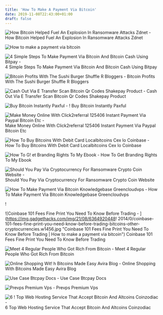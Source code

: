 ```yaml
---
title: 'How To Make A Payment Via Bitcoin'
date: 2019-11-08T22:43:00+01:00
draft: false
---
```


![How Bitcoin Helped Fuel An Explosion In Ransomware Attacks Zdnet - ](https://zdnet1.cbsistatic.com/hub/i/2016/08/10/d38dc75a-9210-4f50-ae4b-43c2cfbf2aeb/02c8dad6bd3789a3ba6c25ffceb6074f/cryptfile2-ransomware-note.png "How Bitcoin Helped Fuel An Explosion In Ransomware Attacks Zdnet | How to make a payment via bitcoin") How Bitcoin Helped Fuel An Explosion In Ransomware Attacks Zdnet

![How to make a payment via bitcoin](https://coinzodiac.com/wp-content/uploads/2019/03/hostinger_trustpilot.png "How to make a payment via bitcoin") 

![4 Simple Steps To Make Payment Via Bitcoin And Bitcoin Cash Using Bitpay - ](https://cdn-images-1.medium.com/max/1600/1*1uSkd-8Zzmg1S4as9s0NxA.png "4 Simple Steps To Make Payment Via Bitcoin And Bitcoin Cash Using Bitpay | How to make a payme!   nt via bitcoin") 4 Simple Steps To Make Payment Via Bitcoin And Bitcoin Cash Using Bitpay

![Bitcoin Profits With The Sushi Burger Shuffle R Bloggers - ](http://a2.typepad.com/6a0105360ba1c6970c01a3fcbd105a970b-800wi "Bitcoin Profits With The Sushi Burger Shuffle R Bloggers | How to make a payment via bitcoin") Bitcoin Profits With The Sushi Burger Shuffle R Bloggers

![Cash Out Via E Transfer Scan Bitcoin Qr Codes Shakepay Product - ](https://miro.medium.com/max/960/1*YAe1jzqlmPEK7qYmG77ddg.jpeg "Cash Out Via E Transfer Scan Bitcoin Qr Codes Shakepay Product | How to make a payment via bitcoin") Cash Out Via E Transfer Scan Bitcoin Qr Codes Shakepay Product

![Buy Bitcoin Instantly Paxful - ](https://paxful.com/2/images/how-to-sell-bitcoin/en/5.jpg "Buy Bitc!   oin Instantly Paxful | How to make a payment via bitcoin") ! Buy Bitcoin Instantly Paxful

![Make Money Online With Click2referral 125406 Instant Payment Via Paypal Bitcoin Etc - ](https://i.ytimg.com/vi/Uc7m6K8_6LU/maxresdefault.jpg "Make Money Online With Click2referral 125406 Instant Payment Via Paypal Bitcoin Etc | How to make a payment via bitcoin") Make Money Online With Click2referral 125406 Instant Payment Via Paypal Bitcoin Etc

![How To Buy Bitcoins With Debit Card Localbitcoins Cex Io Coinbase - ](https://www.deepwebsiteslinks.com/wp-content/uploads/2017/05/Buy-Bitcoins-With-Debit-Card-5.png "How To Buy Bitcoins With Debit Card Localbitcoins Cex Io Coinbase | How to make a payment via bitcoin") How To Buy Bitcoins With Debit Card Localbitcoins Cex Io Coinbase

![How To G!   et Branding Rights To My Ebook - ](http://www.cryptocoiners.info/brandbitcoin.jpg "How To Get Branding Rights To My Ebook | How to make a payment via bitcoin") How To Get Branding Rights To My Ebook

![Should You Pay Via Cryptocurrency For Ransomware Crypto Coin Website - ](https://zdnet4.cbsistatic.com/hub/i/r/2014/09/05/1d5f441a-34ce-11e4-9e6a-00505685119a/resize/770xauto/5981996ec6eae0953bae0abd18fce65a/zerolockerscreen.jpg "Should You Pay Via Cryptocurrency For Ransomware Crypto Coin Website | How to make a payment via bitcoin") Should You Pay Via Cryptocurrency For Ransomware Crypto Coin Website

![How To Make Payment Via Bitcoin Knowledgebase Greencloudvps - ](https://i.imgur.com/vgLzxhr.png "How To Make Payment Via Bitcoin Knowledgebase Greencloudvps | How to make a payment via bitcoin") How To Make Payment Via Bitcoin Knowledgebase Greencloudvps

!

![Coinbase 101 Fees Fine Print You Need To Know Before Trading - ](https://img.gadgethacks.com/img/21/08/6364920448!   2014/0/coinbase-101-fees-fine-print-you-need-know-before-trading-bitcoins-other-cryptocurrencies.w1456.jpg "Coinbase 101 Fees Fine Print You Need To Know Before Trading | How to make a payment via bitcoin") Coinbase 101 Fees Fine Print You Need To Know Before Trading

![Meet 4 Regular People Who Got Rich From Bitcoin - ](https://s.yimg.com/ny/api/res/1.2/aDfn_9bu7TNex.526l_IpA--~A/YXBwaWQ9aGlnaGxhbmRlcjtzbT0xO3c9NTU4O2g9MzMx/http://media.zenfs.com/en/homerun/feed_manager_auto_publish_494/b14d8c2f57d787bff4905acfd5078b62 "Meet 4 Regular People Who Got Rich From Bitcoin | How to make a payment via bitcoin") Meet 4 Regular People Who Got Rich From Bitcoin

![Online Shopping Wit!   h Bitcoins Made Easy Avira Blog - ](https://blog.avira.com/wp-content/uploads/2018/06/bitpay_01.png "Online Shopping With Bitcoins Made Easy Avira Blog | How to make a payment via bitcoin") Online Shopping With Bitcoins Made Easy Avira Blog

![Use Case Btcpay Docs - ](https://blobscdn.gitbook.com/v0/b/gitbook-28427.appspot.com/o/assets%2F-LOnsHXOleEK7mXmj8eY%2F-LQ8I9nCi-s4D5TaPLlF%2F-LQ8IAQCHb-x_hFbPQ__%2FBTCPayUseCaseInfographic.png?generation=1540975541252129&alt=media "Use Case Btcpay Docs | How to make a payment via bitcoin") Use Case Btcpay Docs

![Prevps Premium Vps - ](https://cdn1.imggmi.com/uploads/2019/7/1/25be5c1d7d1ef88d4429cff8def9f86c-full.png "Prevps Premium Vps | How to make a payment via bitcoin") Prevps Premium Vps

![6 !   Top Web Hosting Service That Accept Bitcoin And Altcoins Coinzodiac - ](https://coinzodiac.com/wp-content/uploads/2018/08/Host1plus-payment-781x1024.png "6 Top Web Hosting Service That Accept Bitcoin And Altcoins Coinzodiac | How to make a payment via bitcoin") 6 Top Web Hosting Service That Accept Bitcoin And Altcoins Coinzodiac